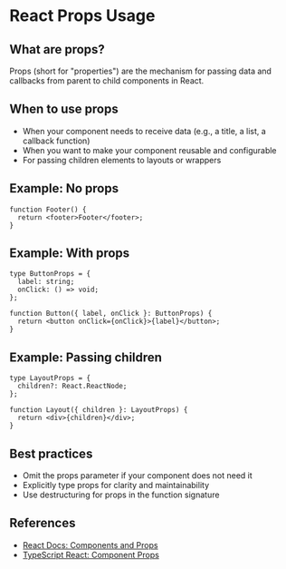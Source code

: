 # React Props Usage

## What are props?
Props (short for "properties") are the mechanism for passing data and callbacks from parent to child components in React.

## When to use props
- When your component needs to receive data (e.g., a title, a list, a callback function)
- When you want to make your component reusable and configurable
- For passing children elements to layouts or wrappers

## Example: No props
```tsx
function Footer() {
  return <footer>Footer</footer>;
}
```

## Example: With props
```tsx
type ButtonProps = {
  label: string;
  onClick: () => void;
};

function Button({ label, onClick }: ButtonProps) {
  return <button onClick={onClick}>{label}</button>;
}
```

## Example: Passing children
```tsx
type LayoutProps = {
  children?: React.ReactNode;
};

function Layout({ children }: LayoutProps) {
  return <div>{children}</div>;
}
```

## Best practices
- Omit the props parameter if your component does not need it
- Explicitly type props for clarity and maintainability
- Use destructuring for props in the function signature

## References
- [React Docs: Components and Props](https://react.dev/learn/passing-props-to-a-component)
- [TypeScript React: Component Props](https://react-typescript-cheatsheet.netlify.app/docs/basic/getting-started/function_components/)
